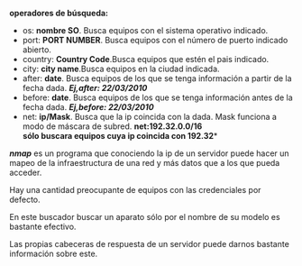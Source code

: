 __operadores de búsqueda:__
+ os: __nombre SO__. Busca equipos con el sistema operativo indicado.
+ port: __PORT NUMBER__. Busca equipos con el número de puerto indicado abierto.
+ country: __Country Code__.Busca equipos que estén el pais indicado.
+ city: __city name__.Busca equipos en la ciudad indicada.
+ after: __date__. Busca equipos de los que se tenga información a partir de la fecha dada. ***Ej,after: 22/03/2010***
+ before: __date__. Busca equipos de los que se tenga información antes de la fecha dada. ***Ej,before: 22/03/2010***
+ net: __ip/Mask__. Busca que la ip coincida con la dada. Mask funciona a modo de máscara de subred. **net:192.32.0.0/16<br> sólo buscara equipos cuya ip coincida con 192.32***


***nmap*** es un programa que conociendo la ip de un servidor puede hacer un mapeo de la infraestructura de una red
y más datos que a los que pueda acceder.

Hay una cantidad preocupante de equipos con las credenciales por defecto.

En este buscador buscar un aparato sólo por el nombre de su modelo es bastante efectivo.

Las propias cabeceras de respuesta de un servidor puede darnos bastante información sobre este.


